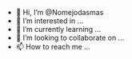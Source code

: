 - 👋 Hi, I’m @Nomejodasmas
- 👀 I’m interested in ...
- 🌱 I’m currently learning ...
- 💞️ I’m looking to collaborate on ...
- 📫 How to reach me ...

<!---
Nomejodasmas/Nomejodasmas is a ✨ special ✨ repository because its `README.md` (this file) appears on your GitHub profile.
You can click the Preview link to take a look at your changes.
--->
